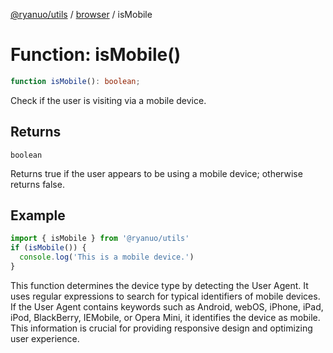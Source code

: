 [@ryanuo/utils](../../index.md) / [browser](../index.md) / isMobile

# Function: isMobile()

```ts
function isMobile(): boolean;
```

Check if the user is visiting via a mobile device.

## Returns

`boolean`

Returns true if the user appears to be using a mobile device; otherwise returns false.

## Example

```ts twoslash
import { isMobile } from '@ryanuo/utils'
if (isMobile()) {
  console.log('This is a mobile device.')
}
```
This function determines the device type by detecting the User Agent. It uses regular expressions to search for typical identifiers of mobile devices.
If the User Agent contains keywords such as Android, webOS, iPhone, iPad, iPod, BlackBerry, IEMobile, or Opera Mini,
it identifies the device as mobile. This information is crucial for providing responsive design and optimizing user experience.
